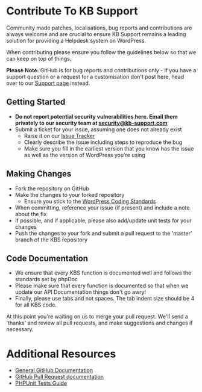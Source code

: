 # Contribute To KB Support

Community made patches, localisations, bug reports and contributions are always welcome and are crucial to ensure KB Support remains a leading solution for providing a Helpdesk system on WordPress.

When contributing please ensure you follow the guidelines below so that we can keep on top of things.

__Please Note:__ GitHub is for bug reports and contributions only - if you have a support question or a request for a customisation don't post here, head over to our [Support page](http://kb-support.com/support-request/) instead.

## Getting Started

* __Do not report potential security vulnerabilities here. Email them privately to our security team at [security@kb-support.com](mailto:security@kb-support.com)__
* Submit a ticket for your issue, assuming one does not already exist
  * Raise it on our [Issue Tracker](https://github.com/KB-Support/kb-support/issues)
  * Clearly describe the issue including steps to reproduce the bug
  * Make sure you fill in the earliest version that you know has the issue as well as the version of WordPress you're using

## Making Changes

* Fork the repository on GitHub
* Make the changes to your forked repository
  * Ensure you stick to the [WordPress Coding Standards](https://codex.wordpress.org/WordPress_Coding_Standards)
* When committing, reference your issue (if present) and include a note about the fix
* If possible, and if applicable, please also add/update unit tests for your changes
* Push the changes to your fork and submit a pull request to the 'master' branch of the KBS repository

## Code Documentation

* We ensure that every KBS function is documented well and follows the standards set by phpDoc
* Please make sure that every function is documented so that when we update our API Documentation things don't go awry!
* Finally, please use tabs and not spaces. The tab indent size should be 4 for all KBS code.

At this point you're waiting on us to merge your pull request. We'll send a 'thanks' and review all pull requests, and make suggestions and changes if necessary.

# Additional Resources
* [General GitHub Documentation](https://help.github.com/)
* [GitHub Pull Request documentation](https://help.github.com/send-pull-requests/)
* [PHPUnit Tests Guide](https://phpunit.de/manual/current/en/writing-tests-for-phpunit.html)

